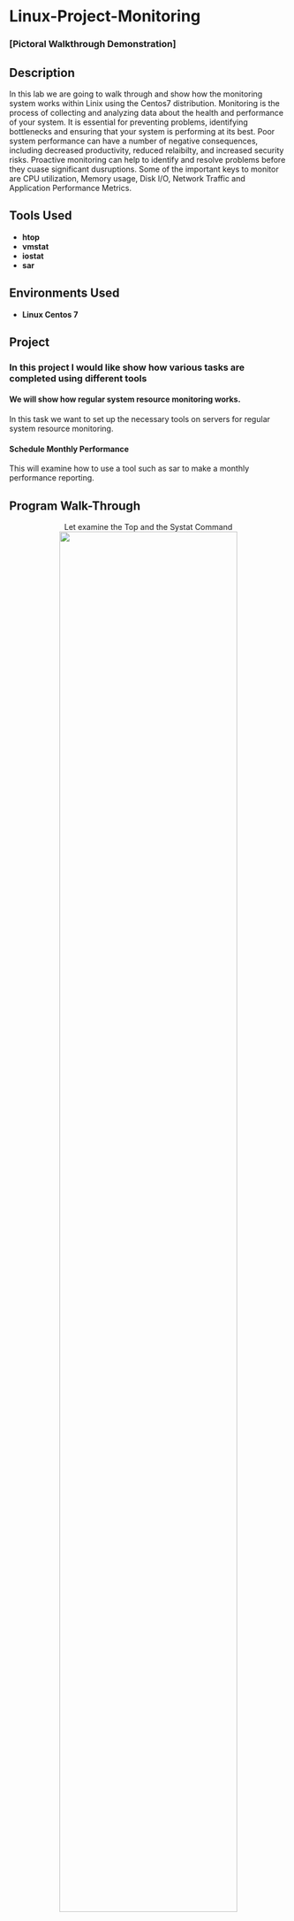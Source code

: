 <h1>Linux-Project-Monitoring</h1>

### [Pictoral Walkthrough Demonstration]

<h2>Description</h2>
In this lab we are going to walk through and show how the monitoring system works within Linix using the Centos7 distribution.
Monitoring is the process of collecting and analyzing data about the health and performance of your system. 
It is essential for preventing problems, identifying bottlenecks and ensuring that your system is performing at its best.
Poor system performance can have a number of negative consequences, including decreased productivity, reduced relaibilty, and increased
security risks. Proactive monitoring can help to identify and resolve problems before they cuase significant dusruptions.
 Some of the important keys to monitor are CPU utilization, Memory usage, Disk I/O, Network Traffic and Application Performance Metrics. 
<br />

<h2>Tools Used</h2>

-  <b>htop</b>
 - <b>vmstat</b>
 - <b>iostat</b>
 - <b>sar</b>

 <h2>Environments Used </h2>

- <b>Linux Centos 7</b>

<h2>Project</h2>

  <h3>In this project I would like show how various tasks are completed using different tools</h3>

 <h4>We will show how  regular system resource monitoring works.</h4>
    In this task we want to set up the necessary tools on servers for regular system 
    resource monitoring.

  <h4>Schedule Monthly Performance</h4>
    This will examine how to use a tool such as sar to make a monthly performance reporting.
    </br>


   <h2>Program Walk-Through</h2>
   <p align="center">
    Let examine the Top and the Systat Command <br/>
    <img src="https://imgur.com/EOQ7n7s.png" height="80%" width="80%" "/>
    <p align="center">We will start by by installing htop and sysstat in our Linux. This is done with the command "sudo yum install top systat". 
     Note: I have already installed these tools.<br/> 
     </br> 
     <p align="center"> Next, we will look will execute the TOP command.</br>
     <img src="https://imgur.com/CTyKENP.png" height="80%" width="80%" "/> 
     <p align="center"> Top provides insights about your system. In this example, the top is displaying info about the total Memory and Swap Usage.        (ie:KiB Mem and Kib Swap). You can also see the load average and the system uptime. The main tab in black displays the Process ID (PID); The         user running the process;The virtual memory (VIRT);The reserved memory,CPU and Memory utlilzation (MEM%), and
      Command label you should see the running command or process.
      If you and on a system running top and you notice a process consuming memory, what should you  do?
      First ask yourself whether this is a normal process. If it is you must investigate  why it is consuming so much memory. 
      Does this process or service need optimization to consume less memory.
      Note : If you observe and process consuming too much memory, there should be a spike, and if you see a process consuming to much swap                something is wrong with that process. The system  should terminate the process automatically to protect itself.
      But if the process re-starts or recreates itself automatically, the system will eventually crash.<br/>
      <p align="center"> The Kill Commnand</br>
            <img src="https://imgur.com/7N9LCev.png" height="80%" width="80%" "/> 
             <p align="center"> Therefore you must kill that process. How to go about doing that is but using the command pkill or kill and the 
                                name of the process. Then go back to the "top" table to see whether the process is still  there and whether the                                      memory and swap has been restored to normal levels. 
             <p align="center"> Next, lets examine detecting memory issues.</br>
             <img src="https://imgur.com/ogOZPnc.png" height="80%" width="80%" "/>
             <p align="center">To detect memory issues on a system execute the command sudo cat /var/log/messages | grep memory. if you observe the                                  words "out of memory" in the output, know that your process is consuming memory and the system terminated a process                                  to protect itself. The output will show the process which caused the out of memory issue and has been terminated.
              <p align="center"> The VMSTAT command</br>
              <img src="https://imgur.com/CXJSEnQ.png" height="80%" width="80%" "/> 
              <p align="center">The vmstat command provides information on memory, swap, input, output, system and cpu.  First lets execute "vmstat"                                 From the output you will observe information about memory,  the swap, the input/output, the system and the cpu.
                                 To know which options you can add to the vmstat is by using the command vmstat --help
              <p align="center"> The IOSTAT command</br>  
               <img src="https://imgur.com/6a4SOrT.png" height="80%" width="80%" "/>
               <p align="center">This command shows information about the Linux kernel; today's date; The system  architecture, the number of CPUs,                                   and the average cpu, iostate allows displays the device  attached to their system; transactions per second (tps)                                     (which is how many read and write   operations per second); the amount of read per second (kb_read/s), the amount                                    of write per secound (kb_wrtn/s); and the total read and writes per second. <p align="center"> 
                                 The df -h command</br> <img src="https://imgur.com/Oi6iugS.png" height="80%" width="80%" "/>
                <p align="center"> Now to check the available devices attached to the system execute the command df -h. Here you will see                                               /dev/mapper/centos-root.. To allow you to get information on this machine type iostat. Using IOSTAT can help you                                      identify a storage problem because reading and writing can affect the performance. 
                <p align="center"> The SAR command</br> 
                <img src="https://imgur.com/Ox3axCH.png" height="80%" width="80%" "/>
                <p align="center">This generates or reports CPU utilization, input/output and other system statistics. To execute SAR use the                                          command "sar". From the output you can see that sar shows the current version of your Linux, the hostname, the                                       date, the system architecture and the number of CPUs.
                <p align="center"> SAR example</br>
                <img src="https://imgur.com/IjpBF1d.png" height="80%" width="80%" "/>
                <p align="center">If you notice in the last time of the SAR example the idle percent drops down and at the same time the system                                       percentage shows at spike. When you see something like this, this indicates that there was a problem at 7:40.04                                     AM. When you see something like that you need to investigate what happen at that time.
                <p align="center"> Other Options within SAR</br>
                <img src="https://imgur.com/VvjMQQI.png" height="80%" width="80%" "/>
                <p align="center">To check out other options that you can use with SAR you can you the command SAR --h.  If you wanted SAR to                                         generates old metrics it collected you can use the command sar -A. SAR will generate CPU,memory storage, and old                                    metrics is collected.
                                  To find where sar log files and reports are stored execute the command  ls /var/log/sa sar or you can use ls                                        /var/log/sa -l By using the command ls /var/log/sa -l you can match of file names to the dates in which 
                                  they were created. There are other things you can use the command for with options. This is too extensive 
                                  for this project so further self study is important to full understanding all aspects of this subject

               
      
     

      




     


      
 
     

         

       
    
    
     
  
  
